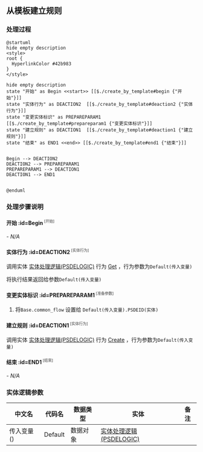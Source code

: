 ## 从模板建立规则 <!-- {docsify-ignore-all} -->

   

### 处理过程

```plantuml
@startuml
hide empty description
<style>
root {
  HyperlinkColor #42b983
}
</style>

hide empty description
state "开始" as Begin <<start>> [[$./create_by_template#begin {"开始"}]]
state "实体行为" as DEACTION2  [[$./create_by_template#deaction2 {"实体行为"}]]
state "变更实体标识" as PREPAREPARAM1  [[$./create_by_template#prepareparam1 {"变更实体标识"}]]
state "建立规则" as DEACTION1  [[$./create_by_template#deaction1 {"建立规则"}]]
state "结束" as END1 <<end>> [[$./create_by_template#end1 {"结束"}]]


Begin --> DEACTION2
DEACTION2 --> PREPAREPARAM1
PREPAREPARAM1 --> DEACTION1
DEACTION1 --> END1


@enduml
```


### 处理步骤说明

#### 开始 :id=Begin<sup class="footnote-symbol"> <font color=gray size=1>[开始]</font></sup>



*- N/A*
#### 实体行为 :id=DEACTION2<sup class="footnote-symbol"> <font color=gray size=1>[实体行为]</font></sup>



调用实体 [实体处理逻辑(PSDELOGIC)](module/extension/PSDELogic.md) 行为 [Get](module/extension/PSDELogic#行为) ，行为参数为`Default(传入变量)`

将执行结果返回给参数`Default(传入变量)`

#### 变更实体标识 :id=PREPAREPARAM1<sup class="footnote-symbol"> <font color=gray size=1>[准备参数]</font></sup>



1. 将`Base.common_flow` 设置给  `Default(传入变量).PSDEID(实体)`

#### 建立规则 :id=DEACTION1<sup class="footnote-symbol"> <font color=gray size=1>[实体行为]</font></sup>



调用实体 [实体处理逻辑(PSDELOGIC)](module/extension/PSDELogic.md) 行为 [Create](module/extension/PSDELogic#行为) ，行为参数为`Default(传入变量)`

#### 结束 :id=END1<sup class="footnote-symbol"> <font color=gray size=1>[结束]</font></sup>



*- N/A*



### 实体逻辑参数

|    中文名   |    代码名    |  数据类型    |  实体   |备注 |
| --------| --------| -------- | -------- | --------   |
|传入变量(<i class="fa fa-check"/></i>)|Default|数据对象|[实体处理逻辑(PSDELOGIC)](module/extension/PSDELogic.md)||
